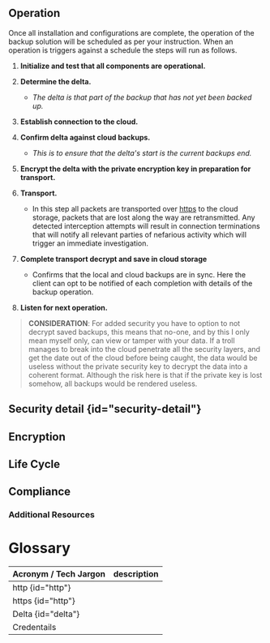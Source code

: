 
## Operation   

Once all installation and configurations are complete, the operation of the backup solution will be scheduled as per your instruction. When an operation is triggers against a schedule the steps will run as follows.

1.  **Initialize and test that all components are operational.**

2.  **Determine the delta.**

    * *The delta is that part of the backup that has not yet been backed up.*

3. **Establish connection to the cloud.**

4. **Confirm delta against cloud backups.**

    * *This is to ensure that the delta's start is the current backups end.*

5. **Encrypt the delta with the private encryption key in preparation for transport.**

6. **Transport.**

    * In this step all packets are transported over [https](#https) to the cloud storage, packets that are lost along the way are retransmitted. Any detected interception attempts will result in connection terminations that will notify all relevant parties of nefarious activity which will trigger an immediate investigation.

7. **Complete transport decrypt and save in cloud storage**

    * Confirms that the local and cloud backups are in sync. Here the client can opt to be notified of each completion with details of the backup operation.

8.  **Listen for next operation.**

> **CONSIDERATION**: For added security you have to option to not decrypt saved backups, this means that no-one, and by this I only mean myself only, can view or tamper with your data. If a troll manages to break into the cloud penetrate all the security layers, and get the date out of the cloud before being caught, the data would be useless without the private security key to decrypt the data into a coherent format. Although the risk here is that if the private key is lost somehow, all backups would be rendered useless.

## Security detail {id="security-detail"}

## Encryption

## Life Cycle

## Compliance 

### Additional Resources

# Glossary 
| Acronym / Tech Jargon | description |
|-----------------------|-------------|
| http {id="http"}      |             |
| https {id="http"}     |             |
| Delta {id="delta"}    |             |
| Credentails           |             |
